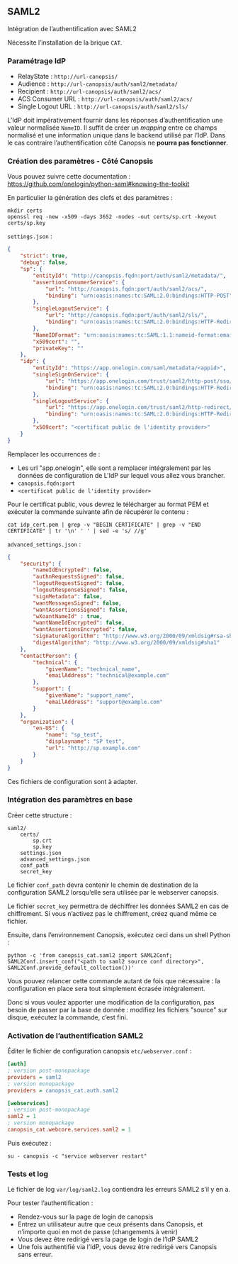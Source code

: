 ## SAML2

Intégration de l’authentification avec SAML2

Nécessite l’installation de la brique `CAT`.

### Paramétrage IdP

 * RelayState : `http://url-canopsis/`
 * Audience : `http://url-canopsis/auth/saml2/metadata/`
 * Recipient : `http://url-canopsis/auth/saml2/acs/`
 * ACS Consumer URL : `http://url-canopsis/auth/saml2/acs/`
 * Single Logout URL : `http://url-canopsis/auth/saml2/sls/`

L’IdP doit impérativement fournir dans les réponses d’authentification une valeur normalisée `NameID`. Il suffit de créer un *mapping* entre ce champs normalisé et une information unique dans le backend utilisé par l’IdP. Dans le cas contraire l’authentification côté Canopsis ne **pourra pas fonctionner**.

### Création des paramètres - Côté Canopsis

Vous pouvez suivre cette documentation : https://github.com/onelogin/python-saml#knowing-the-toolkit

En particulier la génération des clefs et des paramètres :

```
mkdir certs
openssl req -new -x509 -days 3652 -nodes -out certs/sp.crt -keyout certs/sp.key
```

`settings.json` :

```json
{
    "strict": true,
    "debug": false,
    "sp": {
        "entityId": "http://canopsis.fqdn:port/auth/saml2/metadata/",
        "assertionConsumerService": {
            "url": "http://canopsis.fqdn:port/auth/saml2/acs/",
            "binding": "urn:oasis:names:tc:SAML:2.0:bindings:HTTP-POST"
        },
        "singleLogoutService": {
            "url": "http://canopsis.fqdn:port/auth/saml2/sls/",
            "binding": "urn:oasis:names:tc:SAML:2.0:bindings:HTTP-Redirect"
        },
        "NameIDFormat": "urn:oasis:names:tc:SAML:1.1:nameid-format:emailAddress",
        "x509cert": "",
        "privateKey": ""
    },
    "idp": {
        "entityId": "https://app.onelogin.com/saml/metadata/<appid>",
        "singleSignOnService": {
            "url": "https://app.onelogin.com/trust/saml2/http-post/sso/<appid>",
            "binding": "urn:oasis:names:tc:SAML:2.0:bindings:HTTP-Redirect"
        },
        "singleLogoutService": {
            "url": "https://app.onelogin.com/trust/saml2/http-redirect/slo/<appid>",
            "binding": "urn:oasis:names:tc:SAML:2.0:bindings:HTTP-Redirect"
        },
        "x509cert": "<certificat public de l'identity provider>"
    }
}
```

Remplacer les occurrences de :

 * Les url "app.onelogin", elle sont a remplacer intégralement par les données de configuration de L'IdP sur lequel vous allez vous brancher.
 * `canopsis.fqdn:port`
 * `<certificat public de l'identity provider>`

Pour le certificat public, vous devrez le télécharger au format PEM et exécuter la commande suivante afin de récupérer le contenu :

```
cat idp_cert.pem | grep -v "BEGIN CERTIFICATE" | grep -v "END CERTIFICATE" | tr '\n' ' ' | sed -e 's/ //g'
```

`advanced_settings.json` :

```json
{
    "security": {
        "nameIdEncrypted": false,
        "authnRequestsSigned": false,
        "logoutRequestSigned": false,
        "logoutResponseSigned": false,
        "signMetadata": false,
        "wantMessagesSigned": false,
        "wantAssertionsSigned": false,
        "wXoantNameId" : true,
        "wantNameIdEncrypted": false,
        "wantAssertionsEncrypted": false,
        "signatureAlgorithm": "http://www.w3.org/2000/09/xmldsig#rsa-sha1",
        "digestAlgorithm": "http://www.w3.org/2000/09/xmldsig#sha1"
    },
    "contactPerson": {
        "technical": {
            "givenName": "technical_name",
            "emailAddress": "technical@example.com"
        },
        "support": {
            "givenName": "support_name",
            "emailAddress": "support@example.com"
        }
    },
    "organization": {
        "en-US": {
            "name": "sp_test",
            "displayname": "SP test",
            "url": "http://sp.example.com"
        }
    }
}
```

Ces fichiers de configuration sont à adapter.

### Intégration des paramètres en base

Créer cette structure :

```
saml2/
    certs/
        sp.crt
        sp.key
    settings.json
    advanced_settings.json
    conf_path
    secret_key
```

Le fichier `conf_path` devra contenir le chemin de destination de la configuration SAML2 lorsqu’elle sera utilisée par le webserver canopsis.

Le fichier `secret_key` permettra de déchiffrer les données SAML2 en cas de chiffrement. Si vous n’activez pas le chiffrement, créez quand même ce fichier.

Ensuite, dans l’environnement Canopsis, exécutez ceci dans un shell Python :

```
python -c 'from canopsis_cat.saml2 import SAML2Conf; SAML2Conf.insert_conf("<path to saml2 source conf directory>", SAML2Conf.provide_default_collection())'
```

Vous pouvez relancer cette commande autant de fois que nécessaire : la configuration en place sera tout simplement écrasée intégralement.

Donc si vous voulez apporter une modification de la configuration, pas besoin de passer par la base de donnée : modifiez les fichiers "source" sur disque, exécutez la commande, c’est fini.

### Activation de l’authentification SAML2

Éditer le fichier de configuration canopsis `etc/webserver.conf` :

```ini
[auth]
; version post-monopackage
providers = saml2
; version monopackage
providers = canopsis_cat.auth.saml2

[webservices]
; version post-monopackage
saml2 = 1
; version monopackage
canopsis_cat.webcore.services.saml2 = 1
```

Puis exécutez :

```
su - canopsis -c "service webserver restart"
```

### Tests et log

Le fichier de log `var/log/saml2.log` contiendra les erreurs SAML2 s’il y en a.

Pour tester l’authentification :

 * Rendez-vous sur la page de login de canopsis
 * Entrez un utilisateur autre que ceux présents dans Canopsis, et n’importe quoi en mot de passe (changements à venir)
 * Vous devez être redirigé vers la page de login de l’IdP SAML2
 * Une fois authentifié via l’IdP, vous devez être redirigé vers Canopsis sans erreur.
